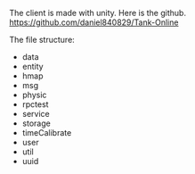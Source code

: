 The client is made with unity. Here is the github.
https://github.com/daniel840829/Tank-Online

The file structure:
- data
- entity
- hmap
- msg
- physic
- rpctest
- service
- storage
- timeCalibrate
- user
- util
- uuid
